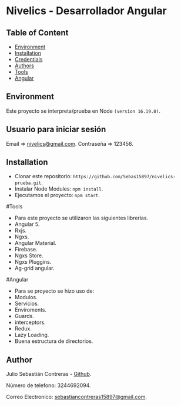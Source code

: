# Nivelics - Desarrollador Angular

## Table of Content

- [Environment](#environment)
- [Installation](#installation)
- [Credentials](#Usuario)
- [Authors](#author)
- [Tools](#Tools)
- [Angular](#Angular)

## Environment

Este proyecto se interpreta/prueba en Node `(version 16.19.0)`.

## Usuario para iniciar sesión
Email => nivelics@gmail.com.
Contraseña => 123456.

## Installation

- Clonar este repositorio: `https://github.com/Sebas15897/nivelics-prueba.git`.
- Instalar Node Modules: `npm install`.
- Ejecutamos el proyecto: `npm start`.

#Tools
- Para este proyecto se utilizaron las siguientes librerías.
- Angular 5.
- Rxjs.
- Ngxs.
- Angular Material.
- Firebase.
- Ngxs Store.
- Ngxs Pluggins.
- Ag-grid angular.

#Angular
- Para se proyecto se hizo uso de:
- Modulos.
- Servicios.
- Enviroments.
- Guards.
- interceptors.
- Redux.
- Lazy Loading.
- Buena estructura de directorios.


## Author
Julio Sebastián Contreras - [Github](https://github.com/Sebas15897).

Número de telefono: 3244692094.

Correo Electronico: sebastiancontreras15897@gmail.com.
